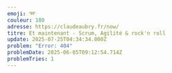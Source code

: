 ```yaml
---
emoji: ➿
couleur: 180
adresse: https://claudeaubry.fr/now/
titre: Et maintenant - Scrum, Agilité & rock'n roll
update: 2025-07-25T04:34:34.000Z
problem: "Error: 404"
problemDate: 2025-06-05T09:12:54.714Z
problemTries: 1
---
```

